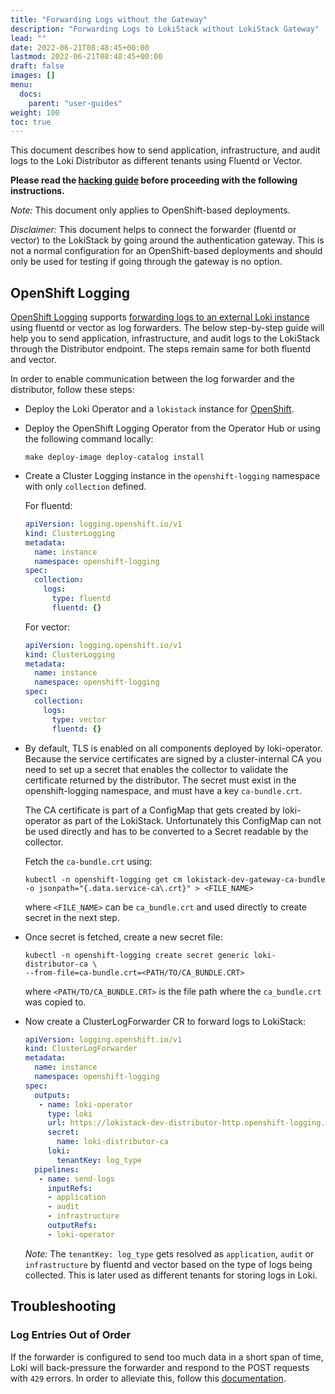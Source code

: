 ```yaml
---
title: "Forwarding Logs without the Gateway"
description: "Forwarding Logs to LokiStack without LokiStack Gateway"
lead: ""
date: 2022-06-21T08:48:45+00:00
lastmod: 2022-06-21T08:48:45+00:00
draft: false
images: []
menu:
  docs:
    parent: "user-guides"
weight: 100
toc: true
---
```


This document describes how to send application, infrastructure, and audit logs to the Loki Distributor as different tenants using Fluentd or Vector.

__Please read the [hacking guide](./hack_loki_operator.md) before proceeding with the following instructions.__

_Note:_ This document only applies to OpenShift-based deployments.

_Disclaimer:_ This document helps to connect the forwarder (fluentd or vector) to the LokiStack by going around the authentication gateway. This is not a normal configuration for an OpenShift-based deployments and should only be used for testing if going through the gateway is no option.

## OpenShift Logging

[OpenShift Logging](https://github.com/openshift/cluster-logging-operator) supports [forwarding logs to an external Loki instance](https://docs.openshift.com/container-platform/4.9/logging/cluster-logging-external.html#cluster-logging-collector-log-forward-loki_cluster-logging-external) using fluentd or vector as log forwarders.
The below step-by-step guide will help you to send application, infrastructure, and audit logs to the LokiStack through the Distributor endpoint.
The steps remain same for both fluentd and vector.

In order to enable communication between the log forwarder and the distributor, follow these steps:

* Deploy the Loki Operator and a `lokistack` instance for [OpenShift](./hack_loki_operator.md#hacking-on-loki-operator-on-openshift).

* Deploy the OpenShift Logging Operator from the Operator Hub or using the following command locally:

    ```console
    make deploy-image deploy-catalog install
    ```
  
* Create a Cluster Logging instance in the `openshift-logging` namespace with only `collection` defined.

    For fluentd:

    ```yaml
    apiVersion: logging.openshift.io/v1
    kind: ClusterLogging
    metadata:
      name: instance
      namespace: openshift-logging
    spec:
      collection:
        logs:
          type: fluentd
          fluentd: {}
    ```

    For vector:

    ```yaml
    apiVersion: logging.openshift.io/v1
    kind: ClusterLogging
    metadata:
      name: instance
      namespace: openshift-logging
    spec:
      collection:
        logs:
          type: vector
          fluentd: {}
    ```

* By default, TLS is enabled on all components deployed by loki-operator. Because the service certificates are signed by a cluster-internal CA you need to set up a secret that enables the collector to validate the certificate returned by the distributor. The secret must exist in the openshift-logging namespace, and must have a key `ca-bundle.crt`.

  The CA certificate is part of a ConfigMap that gets created by loki-operator as part of the LokiStack. Unfortunately this ConfigMap can not be used directly and has to be converted to a Secret readable by the collector.

    Fetch the `ca-bundle.crt` using:

    ```console
    kubectl -n openshift-logging get cm lokistack-dev-gateway-ca-bundle -o jsonpath="{.data.service-ca\.crt}" > <FILE_NAME>
    ```
  
    where `<FILE_NAME>` can be `ca_bundle.crt` and used directly to create secret in the next step.
  
* Once secret is fetched, create a new secret file:

    ```console
    kubectl -n openshift-logging create secret generic loki-distributor-ca \
    --from-file=ca-bundle.crt=<PATH/TO/CA_BUNDLE.CRT>
    ```
    
    where `<PATH/TO/CA_BUNDLE.CRT>` is the file path where the `ca_bundle.crt` was copied to.

* Now create a ClusterLogForwarder CR to forward logs to LokiStack:

  ```yaml
  apiVersion: logging.openshift.io/v1
  kind: ClusterLogForwarder
  metadata:
    name: instance
    namespace: openshift-logging
  spec:
    outputs:
     - name: loki-operator
       type: loki
       url: https://lokistack-dev-distributor-http.openshift-logging.svc:3100
       secret:
         name: loki-distributor-ca
       loki:
         tenantKey: log_type
    pipelines:
     - name: send-logs
       inputRefs:
       - application
       - audit
       - infrastructure
       outputRefs:
       - loki-operator
  ```

  _Note:_ The `tenantKey: log_type` gets resolved as `application`, `audit` or `infrastructure` by fluentd and vector based on the type of logs being collected. This is later used as different tenants for storing logs in Loki.

## Troubleshooting

### Log Entries Out of Order

If the forwarder is configured to send too much data in a short span of time, Loki will back-pressure the forwarder and respond to the POST requests with `429` errors.
In order to alleviate this, follow this [documentation](./forwarding_logs_to_gateway.md#log-entries-out-of-order).

